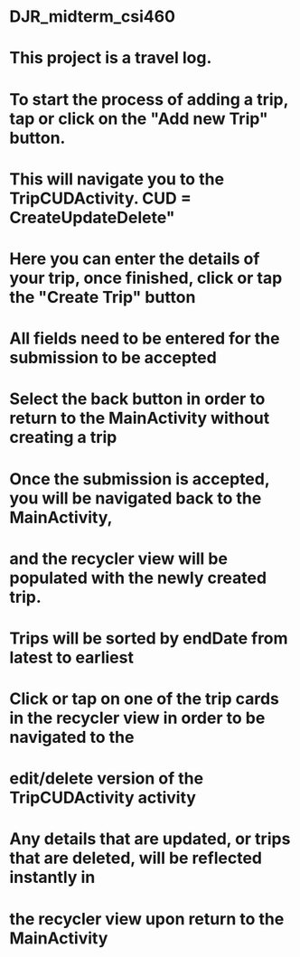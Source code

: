 # DJR_midterm_csi460
 
# This project is a travel log. 

# To start the process of adding a trip, tap or click on the "Add new Trip" button.
# This will navigate you to the TripCUDActivity. CUD = CreateUpdateDelete"

# Here you can enter the details of your trip, once finished, click or tap the "Create Trip" button
# All fields need to be entered for the submission to be accepted
# Select the back button in order to return to the MainActivity without creating a trip

# Once the submission is accepted, you will be navigated back to the MainActivity,
# and the recycler view will be populated with the newly created trip.
# Trips will be sorted by endDate from latest to earliest

# Click or tap on one of the trip cards in the recycler view in order to be navigated to the 
# edit/delete version of the TripCUDActivity activity

# Any details that are updated, or trips that are deleted, will be reflected instantly in 
# the recycler view upon return to the MainActivity